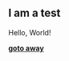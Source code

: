 <!-- 
---
title: Test
--- 
-->

## I am a test

Hello, World!

[**goto away**](https://google.com)

<!-- 
Another comment block!
-->